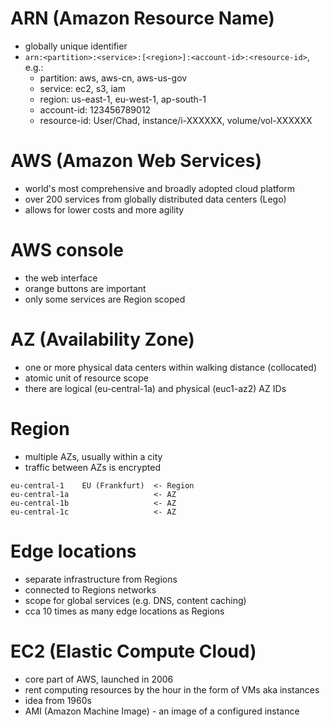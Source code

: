 # ARN (Amazon Resource Name)

* globally unique identifier
* `arn:<partition>:<service>:[<region>]:<account-id>:<resource-id>`, e.g.:
  * partition: aws, aws-cn, aws-us-gov
  * service: ec2, s3, iam
  * region: us-east-1, eu-west-1, ap-south-1
  * account-id: 123456789012
  * resource-id: User/Chad, instance/i-XXXXXX, volume/vol-XXXXXX

# AWS (Amazon Web Services)

* world's most comprehensive and broadly adopted cloud platform
* over 200 services from globally distributed data centers (Lego)
* allows for lower costs and more agility

# AWS console

* the web interface
* orange buttons are important
* only some services are Region scoped

# AZ (Availability Zone)

* one or more physical data centers within walking distance (collocated)
* atomic unit of resource scope
* there are logical (eu-central-1a) and physical (euc1-az2) AZ IDs

# Region

* multiple AZs, usually within a city
* traffic between AZs is encrypted

```
eu-central-1    EU (Frankfurt)  <- Region
eu-central-1a                   <- AZ
eu-central-1b                   <- AZ
eu-central-1c                   <- AZ
```

# Edge locations

* separate infrastructure from Regions
* connected to Regions networks
* scope for global services (e.g. DNS, content caching)
* cca 10 times as many edge locations as Regions
 
# EC2 (Elastic Compute Cloud)

* core part of AWS, launched in 2006
* rent computing resources by the hour in the form of VMs aka instances
* idea from 1960s
* AMI (Amazon Machine Image) - an image of a configured instance
